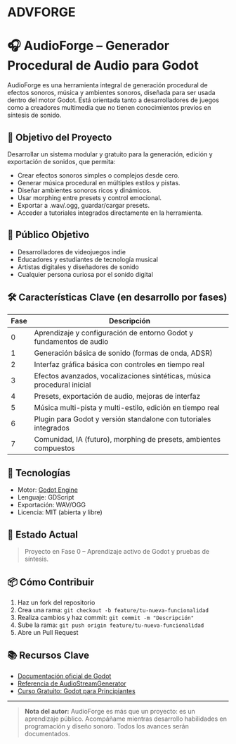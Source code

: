 # ADVFORGE

# 🎧 AudioForge – Generador Procedural de Audio para Godot

AudioForge es una herramienta integral de generación procedural de efectos sonoros, música y ambientes sonoros, diseñada para ser usada dentro del motor Godot. Está orientada tanto a desarrolladores de juegos como a creadores multimedia que no tienen conocimientos previos en síntesis de sonido.

## 🧠 Objetivo del Proyecto

Desarrollar un sistema modular y gratuito para la generación, edición y exportación de sonidos, que permita:
- Crear efectos sonoros simples o complejos desde cero.
- Generar música procedural en múltiples estilos y pistas.
- Diseñar ambientes sonoros ricos y dinámicos.
- Usar morphing entre presets y control emocional.
- Exportar a .wav/.ogg, guardar/cargar presets.
- Acceder a tutoriales integrados directamente en la herramienta.

## 🎯 Público Objetivo

- Desarrolladores de videojuegos indie
- Educadores y estudiantes de tecnología musical
- Artistas digitales y diseñadores de sonido
- Cualquier persona curiosa por el sonido digital

## 🛠 Características Clave (en desarrollo por fases)

| Fase | Descripción |
|------|-------------|
| 0 | Aprendizaje y configuración de entorno Godot y fundamentos de audio |
| 1 | Generación básica de sonido (formas de onda, ADSR) |
| 2 | Interfaz gráfica básica con controles en tiempo real |
| 3 | Efectos avanzados, vocalizaciones sintéticas, música procedural inicial |
| 4 | Presets, exportación de audio, mejoras de interfaz |
| 5 | Música multi-pista y multi-estilo, edición en tiempo real |
| 6 | Plugin para Godot y versión standalone con tutoriales integrados |
| 7 | Comunidad, IA (futuro), morphing de presets, ambientes compuestos |

## 🔧 Tecnologías

- Motor: [Godot Engine](https://godotengine.org/)
- Lenguaje: GDScript
- Exportación: WAV/OGG
- Licencia: MIT (abierta y libre)

## 🧪 Estado Actual

> Proyecto en Fase 0 – Aprendizaje activo de Godot y pruebas de síntesis.

## 📦 Cómo Contribuir

1. Haz un fork del repositorio
2. Crea una rama: `git checkout -b feature/tu-nueva-funcionalidad`
3. Realiza cambios y haz commit: `git commit -m "Descripción"`
4. Sube la rama: `git push origin feature/tu-nueva-funcionalidad`
5. Abre un Pull Request

## 📚 Recursos Clave

- [Documentación oficial de Godot](https://docs.godotengine.org/)
- [Referencia de AudioStreamGenerator](https://docs.godotengine.org/en/stable/classes/class_audiostreamgenerator.html)
- [Curso Gratuito: Godot para Principiantes](https://www.youtube.com/playlist?list=PLVnntYopF7PVzDU3pTPPrK4Y6uH9C4n65)

---

> **Nota del autor:** AudioForge es más que un proyecto: es un aprendizaje público. Acompáñame mientras desarrollo habilidades en programación y diseño sonoro. Todos los avances serán documentados.

